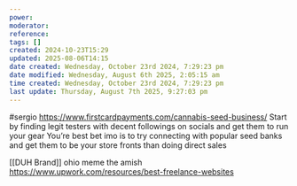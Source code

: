 ```yaml
---
power: 
moderator: 
reference: 
tags: []
created: 2024-10-23T15:29
updated: 2025-08-06T14:15
date created: Wednesday, October 23rd 2024, 7:29:23 pm
date modified: Wednesday, August 6th 2025, 2:05:15 am
time created: Wednesday, October 23rd 2024, 7:29:23 pm
last update: Thursday, August 7th 2025, 9:27:03 pm
---
```

#sergio 
https://www.firstcardpayments.com/cannabis-seed-business/
Start by finding legit testers with decent followings on socials and get them to run your gear
You’re best bet imo is to try connecting with popular seed banks and get them to be your store fronts than doing direct sales

[[DUH Brand]]
ohio meme
the amish
https://www.upwork.com/resources/best-freelance-websites